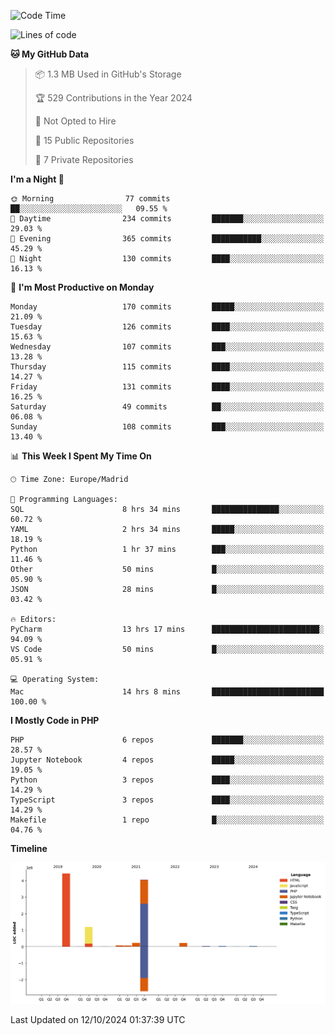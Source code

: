 <!--START_SECTION:waka-->
![Code Time](http://img.shields.io/badge/Code%20Time-407%20hrs%2013%20mins-blue)

![Lines of code](https://img.shields.io/badge/From%20Hello%20World%20I%27ve%20Written-10.4%20million%20lines%20of%20code-blue)

**🐱 My GitHub Data** 

> 📦 1.3 MB Used in GitHub's Storage 
 > 
> 🏆 529 Contributions in the Year 2024
 > 
> 🚫 Not Opted to Hire
 > 
> 📜 15 Public Repositories 
 > 
> 🔑 7 Private Repositories 
 > 
**I'm a Night 🦉** 

```text
🌞 Morning                77 commits          ██░░░░░░░░░░░░░░░░░░░░░░░   09.55 % 
🌆 Daytime                234 commits         ███████░░░░░░░░░░░░░░░░░░   29.03 % 
🌃 Evening                365 commits         ███████████░░░░░░░░░░░░░░   45.29 % 
🌙 Night                  130 commits         ████░░░░░░░░░░░░░░░░░░░░░   16.13 % 
```
📅 **I'm Most Productive on Monday** 

```text
Monday                   170 commits         █████░░░░░░░░░░░░░░░░░░░░   21.09 % 
Tuesday                  126 commits         ████░░░░░░░░░░░░░░░░░░░░░   15.63 % 
Wednesday                107 commits         ███░░░░░░░░░░░░░░░░░░░░░░   13.28 % 
Thursday                 115 commits         ████░░░░░░░░░░░░░░░░░░░░░   14.27 % 
Friday                   131 commits         ████░░░░░░░░░░░░░░░░░░░░░   16.25 % 
Saturday                 49 commits          ██░░░░░░░░░░░░░░░░░░░░░░░   06.08 % 
Sunday                   108 commits         ███░░░░░░░░░░░░░░░░░░░░░░   13.40 % 
```


📊 **This Week I Spent My Time On** 

```text
🕑︎ Time Zone: Europe/Madrid

💬 Programming Languages: 
SQL                      8 hrs 34 mins       ███████████████░░░░░░░░░░   60.72 % 
YAML                     2 hrs 34 mins       █████░░░░░░░░░░░░░░░░░░░░   18.19 % 
Python                   1 hr 37 mins        ███░░░░░░░░░░░░░░░░░░░░░░   11.46 % 
Other                    50 mins             █░░░░░░░░░░░░░░░░░░░░░░░░   05.90 % 
JSON                     28 mins             █░░░░░░░░░░░░░░░░░░░░░░░░   03.42 % 

🔥 Editors: 
PyCharm                  13 hrs 17 mins      ████████████████████████░   94.09 % 
VS Code                  50 mins             █░░░░░░░░░░░░░░░░░░░░░░░░   05.91 % 

💻 Operating System: 
Mac                      14 hrs 8 mins       █████████████████████████   100.00 % 
```

**I Mostly Code in PHP** 

```text
PHP                      6 repos             ███████░░░░░░░░░░░░░░░░░░   28.57 % 
Jupyter Notebook         4 repos             █████░░░░░░░░░░░░░░░░░░░░   19.05 % 
Python                   3 repos             ████░░░░░░░░░░░░░░░░░░░░░   14.29 % 
TypeScript               3 repos             ████░░░░░░░░░░░░░░░░░░░░░   14.29 % 
Makefile                 1 repo              █░░░░░░░░░░░░░░░░░░░░░░░░   04.76 % 
```



**Timeline**

![Lines of Code chart](https://raw.githubusercontent.com/danisoronellas/danisoronellas/main/assets/bar_graph.png)


 Last Updated on 12/10/2024 01:37:39 UTC
<!--END_SECTION:waka-->

